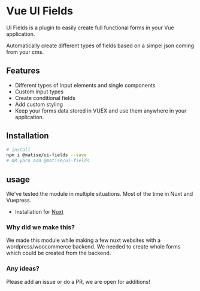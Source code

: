 # Vue UI Fields

UI Fields is a plugin to easily create full functional forms in your Vue application.

Automatically create different types of fields based on a simpel json coming from your cms.


## Features

- Different types of input elements and single components
- Custom input types
- Create conditional fields
- Add custom styling
- Keep your forms data stored in VUEX and use them anywhere in your application.

## Installation

``` bash
# install
npm i @matise/ui-fields --save
# OR yarn add @matise/ui-fields
```

## usage

We've tested the module in multiple situations. Most of the time in Nuxt and Vuepress.

- Installation for [Nuxt](https://vue-ui-fields.matise.nl/)



### Why did we make this?

We made this module while making a few nuxt websites with a wordpress/woocommerce backend. We needed to create whole forms which could be created from the backend.

### Any ideas?

Please add an issue or do a PR, we are open for additions!
